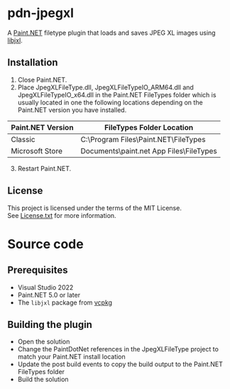 # pdn-jpegxl

A [Paint.NET](http://www.getpaint.net) filetype plugin that loads and saves JPEG XL images using [libjxl](https://github.com/libjxl/libjxl).

## Installation

1. Close Paint.NET.
2. Place JpegXLFileType.dll, JpegXLFileTypeIO_ARM64.dll and JpegXLFileTypeIO_x64.dll in the Paint.NET FileTypes folder which is usually located in one the following locations depending on the Paint.NET version you have installed.

  Paint.NET Version |  FileTypes Folder Location
  --------|----------
  Classic | C:\Program Files\Paint.NET\FileTypes    
  Microsoft Store | Documents\paint.net App Files\FileTypes

3. Restart Paint.NET.

## License

This project is licensed under the terms of the MIT License.   
See [License.txt](License.txt) for more information.

# Source code

## Prerequisites

* Visual Studio 2022
* Paint.NET 5.0 or later
* The `libjxl` package from [vcpkg](https://github.com/microsoft/vcpkg)

## Building the plugin

* Open the solution
* Change the PaintDotNet references in the JpegXLFileType project to match your Paint.NET install location
* Update the post build events to copy the build output to the Paint.NET FileTypes folder
* Build the solution
